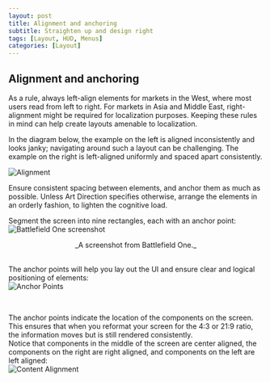 ```yaml
---
layout: post
title: Alignment and anchoring
subtitle: Straighten up and design right
tags: [Layout, HUD, Menus]
categories: [Layout]
---
```


## Alignment and anchoring
As a rule, always left-align elements for markets in the West, where most users read from left to right. For markets in Asia and Middle East, right-alignment might be required for localization purposes. Keeping these rules in mind can help create layouts amenable to localization.

In the diagram below, the example on the left is aligned inconsistently and looks janky; navigating around such a layout can be challenging. The example on the right is left-aligned uniformly and spaced apart consistently. 

![Alignment](/privatebebomalaka/img/Left_Alignment.png)  

Ensure consistent spacing between elements, and anchor them as much as possible. Unless Art Direction specifies otherwise, arrange the elements in an orderly fashion, to lighten the cognitive load. 

Segment the screen into nine rectangles, each with an anchor point:  
![Battlefield One screenshot](/privatebebomalaka/img/Battlefield_screenshot.jpg)  
<div align="center">
 _A screenshot from Battlefield One._
</div>

<br>

The anchor points will help you lay out the UI and ensure clear and logical positioning of elements:  
![Anchor Points](/privatebebomalaka/img/Battlefield_anchorpoint.jpg)  

<br>

The anchor points indicate the location of the components on the screen. This ensures that when you reformat your screen for the 4:3 or 21:9 ratio, the information moves but is still rendered consistently.  
Notice that components in the middle of the screen are center aligned, the components on the right are right aligned, and components on the left are left aligned:  
![Content Alignment](/privatebebomalaka/img/Battlefield_alignment.jpg)  

<br> 
